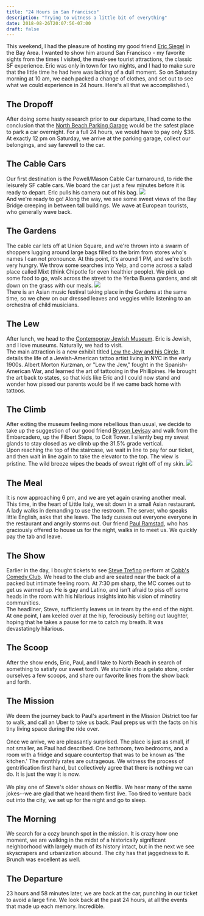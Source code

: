 ```yaml
---
title: "24 Hours in San Francisco"
description: "Trying to witness a little bit of everything"
date: 2018-08-26T20:07:56-07:00
draft: false
---
```


This weekend, I had the pleasure of hosting my good friend [Eric Siegel](https://www.facebook.com/profile.php?id=100013556977844&hc_ref=ARTCibTsupEQodn4C6prs6WeRj8GaLwOEr693rnYlgNoNpAQu1fu80DNn25LQKkt8rk&__tn__=lC-R) in the Bay Area. I wanted to show him around San Francisco - my favorite sights from the times I visited, the must-see tourist attractions, the classic SF experience. Eric was only in town for two nights, and I had to make sure that the little time he had here was lacking of a dull moment. So on Saturday morning at 10 am, we each packed a change of clothes, and set out to see what we could experience in 24 hours. Here's all that we accomplished.\

## The Dropoff
After doing some hasty research prior to our departure, I had come to the conclusion that the [North Beach Parking Garage](https://www.sfmta.com/garages-lots/north-beach-garage) would be the safest place to park a car overnight. For a full 24 hours, we would have to pay only $36. At exactly 12 pm on Saturday, we arrive at the parking garage, collect our belongings, and say farewell to the car.

## The Cable Cars
Our first destination is the Powell/Mason Cable Car turnaround, to ride the leisurely SF cable cars. We board the car just a few minutes before it is ready to depart. Eric pulls his camera out of his bag.
<img class="snap-image" src="/img/24-hours/cable.jpeg" />\
And we're ready to go! Along the way, we see some sweet views of the Bay Bridge creeping in between tall buildings. We wave at European tourists, who generally wave back.

## The Gardens
The cable car lets off at Union Square, and we're thrown into a swarm of shoppers lugging around large bags filled to the brim from stores who's names I can not pronounce. At this point, it's around 1 PM, and we're both very hungry. We throw some searches into Yelp, and come across a salad place called Mixt (think Chipotle for even healthier people). We pick up some food to go, walk across the street to the Yerba Buena gardens, and sit down on the grass with our meals.
<img class="snap-image" src="/img/24-hours/lunch.jpeg" />\
There is an Asian music festival taking place in the Gardens at the same time, so we chew on our dressed leaves and veggies while listening to an orchestra of child musicians.

## The Lew
After lunch, we head to the [Contemporay Jewish Museum](https://www.thecjm.org/). Eric is Jewish, and I love museums. Naturally, we had to visit.\
The main attraction is a new exhibit titled [Lew the Jew and his Circle](https://www.thecjm.org/exhibitions/103). It details the life of a Jewish-American tattoo artist living in NYC in the early 1900s. Albert Morton Kurzman, or "Lew the Jew," fought in the Spanish-American War, and learned the art of tattooing in the Phillipines. He brought the art back to states, so that kids like Eric and I could now stand and wonder how pissed our parents would be if we came back home with tattoos.

## The Climb
After exiting the museum feeling more rebellious than usual, we decide to take up the suggestion of our good friend [Bryson Levisay](https://www.facebook.com/bryson.levisay?fb_dtsg_ag=Adwws3Kyd9Y28sMB1vO9BKq3QYKuFTupJP4Z3Q0d_5kmCg%3AAdy-ClFfN2BHsq7NW6fkF1_JX52YjXce2CX_6cSaE1hDRA) and walk from the Embarcadero, up the Filbert Steps, to Coit Tower. I silently beg my sweat glands to stay closed as we climb up the 31.5% grade vertical.\
Upon reaching the top of the staircase, we wait in line to pay for our ticket, and then wait in line again to take the elevator to the top. The view is pristine. The wild breeze wipes the beads of sweat right off of my skin.
<img src="/img/24-hours/coit.JPG" />

## The Meal
It is now approaching 6 pm, and we are yet again craving another meal. This time, in the heart of Little Italy, we sit down in a small Asian restaurant. A lady walks in demanding to use the restroom. The server, who speaks little English, asks that she leave. The lady cusses out everyone everyone in the restaurant and angrily storms out. Our friend [Paul Ramstad](https://www.facebook.com/paul.ramstad.5?fb_dtsg_ag=Adwws3Kyd9Y28sMB1vO9BKq3QYKuFTupJP4Z3Q0d_5kmCg%3AAdy-ClFfN2BHsq7NW6fkF1_JX52YjXce2CX_6cSaE1hDRA), who has graciously offered to house us for the night, walks in to meet us. We quickly pay the tab and leave.

## The Show
Earlier in the day, I bought tickets to see [Steve Trefino](http://stevetrevino.com/) perform at [Cobb's Comedy Club](http://www.cobbscomedy.com/). We head to the club and are seated near the back of a packed but intimate feeling room. At 7:30 pm sharp, the MC comes out to get us warmed up. He is gay and Latino, and isn't afraid to piss off some heads in the room with his hilarious insights into his vision of minotiry communities.\
The headliner, Steve, sufficiently leaves us in tears by the end of the night. At one point, I am keeled over at the hip, ferociously belting out laughter, hoping that he takes a pause for me to catch my breath. It was devastatingly hilarious.

## The Scoop
After the show ends, Eric, Paul, and I take to North Beach in search of something to satisfy our sweet tooth.
We stumble into a gelato store, order ourselves a few scoops, and share our favorite lines from the show back and forth.

## The Mission
We deem the journey back to Paul's apartment in the Mission District too far to walk, and call an Uber to take us back.
Paul preps us with the facts on his tiny living space during the ride over.<br><br>
Once we arrive, we are pleasantly surprised. The place is just as small, if not smaller, as Paul had described. One bathroom, two bedrooms,
and a room with a fridge and square countertop that was to be known as 'the kitchen.' The monthly rates are outrageous. We witness the process of
gentrification first hand, but collectively agree that there is nothing we can do. It is just the way it is now.<br><br>
We play one of Steve's older shows on Netflix. We hear many of the same jokes--we are glad that we heard them first live. Too tired to venture back out
into the city, we set up for the night and go to sleep.

## The Morning
We search for a cozy brunch spot in the mission. It is crazy how one moment, we are walking
in the midst of a historically significant neighborhood with largely much of its history
intact, but in the next we see skyscrapers and urbanization abound. The city has that jaggedness
to it. Brunch was excellent as well.

## The Departure
23 hours and 58 minutes later, we are back at the car, punching in our ticket to avoid
a large fine. We look back at the past 24 hours, at all the events that made up each memory.
Incredible.

